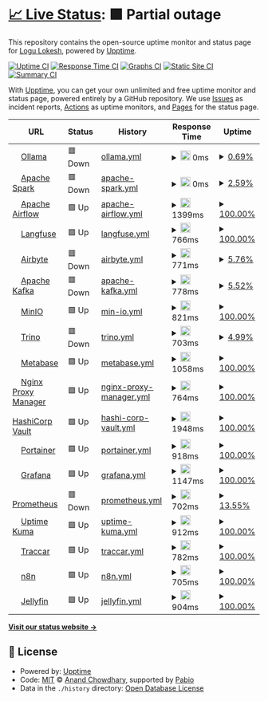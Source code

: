 # [📈 Live Status](https://status.logu.au): <!--live status--> **🟧 Partial outage**

This repository contains the open-source uptime monitor and status page for [Logu Lokesh](Logu.au), powered by [Upptime](https://github.com/upptime/upptime).

[![Uptime CI](https://github.com/Logulokesh/StatusMonitor/workflows/Uptime%20CI/badge.svg)](https://github.com/Logulokesh/StatusMonitor/actions?query=workflow%3A%22Uptime+CI%22)
[![Response Time CI](https://github.com/Logulokesh/StatusMonitor/workflows/Response%20Time%20CI/badge.svg)](https://github.com/Logulokesh/StatusMonitor/actions?query=workflow%3A%22Response+Time+CI%22)
[![Graphs CI](https://github.com/Logulokesh/StatusMonitor/workflows/Graphs%20CI/badge.svg)](https://github.com/Logulokesh/StatusMonitor/actions?query=workflow%3A%22Graphs+CI%22)
[![Static Site CI](https://github.com/Logulokesh/StatusMonitor/workflows/Static%20Site%20CI/badge.svg)](https://github.com/Logulokesh/StatusMonitor/actions?query=workflow%3A%22Static+Site+CI%22)
[![Summary CI](https://github.com/Logulokesh/StatusMonitor/workflows/Summary%20CI/badge.svg)](https://github.com/Logulokesh/StatusMonitor/actions?query=workflow%3A%22Summary+CI%22)

With [Upptime](https://upptime.js.org), you can get your own unlimited and free uptime monitor and status page, powered entirely by a GitHub repository. We use [Issues](https://github.com/Logulokesh/StatusMonitor/issues) as incident reports, [Actions](https://github.com/Logulokesh/StatusMonitor/actions) as uptime monitors, and [Pages](https://status.logu.au) for the status page.

<!--start: status pages-->
<!-- This summary is generated by Upptime (https://github.com/upptime/upptime) -->
<!-- Do not edit this manually, your changes will be overwritten -->
<!-- prettier-ignore -->
| URL | Status | History | Response Time | Uptime |
| --- | ------ | ------- | ------------- | ------ |
| <img alt="" src="https://icons.duckduckgo.com/ip3/ollama.logu.au.ico" height="13"> [Ollama](https://ollama.logu.au) | 🟥 Down | [ollama.yml](https://github.com/Logulokesh/StatusMonitor/commits/HEAD/history/ollama.yml) | <details><summary><img alt="Response time graph" src="./graphs/ollama/response-time-week.png" height="20"> 0ms</summary><br><a href="https://status.logu.au/history/ollama"><img alt="Response time 0" src="https://img.shields.io/endpoint?url=https%3A%2F%2Fraw.githubusercontent.com%2FLogulokesh%2FStatusMonitor%2FHEAD%2Fapi%2Follama%2Fresponse-time.json"></a><br><a href="https://status.logu.au/history/ollama"><img alt="24-hour response time 0" src="https://img.shields.io/endpoint?url=https%3A%2F%2Fraw.githubusercontent.com%2FLogulokesh%2FStatusMonitor%2FHEAD%2Fapi%2Follama%2Fresponse-time-day.json"></a><br><a href="https://status.logu.au/history/ollama"><img alt="7-day response time 0" src="https://img.shields.io/endpoint?url=https%3A%2F%2Fraw.githubusercontent.com%2FLogulokesh%2FStatusMonitor%2FHEAD%2Fapi%2Follama%2Fresponse-time-week.json"></a><br><a href="https://status.logu.au/history/ollama"><img alt="30-day response time 0" src="https://img.shields.io/endpoint?url=https%3A%2F%2Fraw.githubusercontent.com%2FLogulokesh%2FStatusMonitor%2FHEAD%2Fapi%2Follama%2Fresponse-time-month.json"></a><br><a href="https://status.logu.au/history/ollama"><img alt="1-year response time 0" src="https://img.shields.io/endpoint?url=https%3A%2F%2Fraw.githubusercontent.com%2FLogulokesh%2FStatusMonitor%2FHEAD%2Fapi%2Follama%2Fresponse-time-year.json"></a></details> | <details><summary><a href="https://status.logu.au/history/ollama">0.69%</a></summary><a href="https://status.logu.au/history/ollama"><img alt="All-time uptime 0.69%" src="https://img.shields.io/endpoint?url=https%3A%2F%2Fraw.githubusercontent.com%2FLogulokesh%2FStatusMonitor%2FHEAD%2Fapi%2Follama%2Fuptime.json"></a><br><a href="https://status.logu.au/history/ollama"><img alt="24-hour uptime 0.69%" src="https://img.shields.io/endpoint?url=https%3A%2F%2Fraw.githubusercontent.com%2FLogulokesh%2FStatusMonitor%2FHEAD%2Fapi%2Follama%2Fuptime-day.json"></a><br><a href="https://status.logu.au/history/ollama"><img alt="7-day uptime 0.69%" src="https://img.shields.io/endpoint?url=https%3A%2F%2Fraw.githubusercontent.com%2FLogulokesh%2FStatusMonitor%2FHEAD%2Fapi%2Follama%2Fuptime-week.json"></a><br><a href="https://status.logu.au/history/ollama"><img alt="30-day uptime 0.69%" src="https://img.shields.io/endpoint?url=https%3A%2F%2Fraw.githubusercontent.com%2FLogulokesh%2FStatusMonitor%2FHEAD%2Fapi%2Follama%2Fuptime-month.json"></a><br><a href="https://status.logu.au/history/ollama"><img alt="1-year uptime 0.69%" src="https://img.shields.io/endpoint?url=https%3A%2F%2Fraw.githubusercontent.com%2FLogulokesh%2FStatusMonitor%2FHEAD%2Fapi%2Follama%2Fuptime-year.json"></a></details>
| <img alt="" src="https://icons.duckduckgo.com/ip3/spark.logu.au.ico" height="13"> [Apache Spark](https://spark.logu.au) | 🟥 Down | [apache-spark.yml](https://github.com/Logulokesh/StatusMonitor/commits/HEAD/history/apache-spark.yml) | <details><summary><img alt="Response time graph" src="./graphs/apache-spark/response-time-week.png" height="20"> 0ms</summary><br><a href="https://status.logu.au/history/apache-spark"><img alt="Response time 0" src="https://img.shields.io/endpoint?url=https%3A%2F%2Fraw.githubusercontent.com%2FLogulokesh%2FStatusMonitor%2FHEAD%2Fapi%2Fapache-spark%2Fresponse-time.json"></a><br><a href="https://status.logu.au/history/apache-spark"><img alt="24-hour response time 0" src="https://img.shields.io/endpoint?url=https%3A%2F%2Fraw.githubusercontent.com%2FLogulokesh%2FStatusMonitor%2FHEAD%2Fapi%2Fapache-spark%2Fresponse-time-day.json"></a><br><a href="https://status.logu.au/history/apache-spark"><img alt="7-day response time 0" src="https://img.shields.io/endpoint?url=https%3A%2F%2Fraw.githubusercontent.com%2FLogulokesh%2FStatusMonitor%2FHEAD%2Fapi%2Fapache-spark%2Fresponse-time-week.json"></a><br><a href="https://status.logu.au/history/apache-spark"><img alt="30-day response time 0" src="https://img.shields.io/endpoint?url=https%3A%2F%2Fraw.githubusercontent.com%2FLogulokesh%2FStatusMonitor%2FHEAD%2Fapi%2Fapache-spark%2Fresponse-time-month.json"></a><br><a href="https://status.logu.au/history/apache-spark"><img alt="1-year response time 0" src="https://img.shields.io/endpoint?url=https%3A%2F%2Fraw.githubusercontent.com%2FLogulokesh%2FStatusMonitor%2FHEAD%2Fapi%2Fapache-spark%2Fresponse-time-year.json"></a></details> | <details><summary><a href="https://status.logu.au/history/apache-spark">2.59%</a></summary><a href="https://status.logu.au/history/apache-spark"><img alt="All-time uptime 2.59%" src="https://img.shields.io/endpoint?url=https%3A%2F%2Fraw.githubusercontent.com%2FLogulokesh%2FStatusMonitor%2FHEAD%2Fapi%2Fapache-spark%2Fuptime.json"></a><br><a href="https://status.logu.au/history/apache-spark"><img alt="24-hour uptime 2.59%" src="https://img.shields.io/endpoint?url=https%3A%2F%2Fraw.githubusercontent.com%2FLogulokesh%2FStatusMonitor%2FHEAD%2Fapi%2Fapache-spark%2Fuptime-day.json"></a><br><a href="https://status.logu.au/history/apache-spark"><img alt="7-day uptime 2.59%" src="https://img.shields.io/endpoint?url=https%3A%2F%2Fraw.githubusercontent.com%2FLogulokesh%2FStatusMonitor%2FHEAD%2Fapi%2Fapache-spark%2Fuptime-week.json"></a><br><a href="https://status.logu.au/history/apache-spark"><img alt="30-day uptime 2.59%" src="https://img.shields.io/endpoint?url=https%3A%2F%2Fraw.githubusercontent.com%2FLogulokesh%2FStatusMonitor%2FHEAD%2Fapi%2Fapache-spark%2Fuptime-month.json"></a><br><a href="https://status.logu.au/history/apache-spark"><img alt="1-year uptime 2.59%" src="https://img.shields.io/endpoint?url=https%3A%2F%2Fraw.githubusercontent.com%2FLogulokesh%2FStatusMonitor%2FHEAD%2Fapi%2Fapache-spark%2Fuptime-year.json"></a></details>
| <img alt="" src="https://icons.duckduckgo.com/ip3/airflow.logu.au.ico" height="13"> [Apache Airflow](https://airflow.logu.au) | 🟩 Up | [apache-airflow.yml](https://github.com/Logulokesh/StatusMonitor/commits/HEAD/history/apache-airflow.yml) | <details><summary><img alt="Response time graph" src="./graphs/apache-airflow/response-time-week.png" height="20"> 1399ms</summary><br><a href="https://status.logu.au/history/apache-airflow"><img alt="Response time 1399" src="https://img.shields.io/endpoint?url=https%3A%2F%2Fraw.githubusercontent.com%2FLogulokesh%2FStatusMonitor%2FHEAD%2Fapi%2Fapache-airflow%2Fresponse-time.json"></a><br><a href="https://status.logu.au/history/apache-airflow"><img alt="24-hour response time 1399" src="https://img.shields.io/endpoint?url=https%3A%2F%2Fraw.githubusercontent.com%2FLogulokesh%2FStatusMonitor%2FHEAD%2Fapi%2Fapache-airflow%2Fresponse-time-day.json"></a><br><a href="https://status.logu.au/history/apache-airflow"><img alt="7-day response time 1399" src="https://img.shields.io/endpoint?url=https%3A%2F%2Fraw.githubusercontent.com%2FLogulokesh%2FStatusMonitor%2FHEAD%2Fapi%2Fapache-airflow%2Fresponse-time-week.json"></a><br><a href="https://status.logu.au/history/apache-airflow"><img alt="30-day response time 1399" src="https://img.shields.io/endpoint?url=https%3A%2F%2Fraw.githubusercontent.com%2FLogulokesh%2FStatusMonitor%2FHEAD%2Fapi%2Fapache-airflow%2Fresponse-time-month.json"></a><br><a href="https://status.logu.au/history/apache-airflow"><img alt="1-year response time 1399" src="https://img.shields.io/endpoint?url=https%3A%2F%2Fraw.githubusercontent.com%2FLogulokesh%2FStatusMonitor%2FHEAD%2Fapi%2Fapache-airflow%2Fresponse-time-year.json"></a></details> | <details><summary><a href="https://status.logu.au/history/apache-airflow">100.00%</a></summary><a href="https://status.logu.au/history/apache-airflow"><img alt="All-time uptime 100.00%" src="https://img.shields.io/endpoint?url=https%3A%2F%2Fraw.githubusercontent.com%2FLogulokesh%2FStatusMonitor%2FHEAD%2Fapi%2Fapache-airflow%2Fuptime.json"></a><br><a href="https://status.logu.au/history/apache-airflow"><img alt="24-hour uptime 100.00%" src="https://img.shields.io/endpoint?url=https%3A%2F%2Fraw.githubusercontent.com%2FLogulokesh%2FStatusMonitor%2FHEAD%2Fapi%2Fapache-airflow%2Fuptime-day.json"></a><br><a href="https://status.logu.au/history/apache-airflow"><img alt="7-day uptime 100.00%" src="https://img.shields.io/endpoint?url=https%3A%2F%2Fraw.githubusercontent.com%2FLogulokesh%2FStatusMonitor%2FHEAD%2Fapi%2Fapache-airflow%2Fuptime-week.json"></a><br><a href="https://status.logu.au/history/apache-airflow"><img alt="30-day uptime 100.00%" src="https://img.shields.io/endpoint?url=https%3A%2F%2Fraw.githubusercontent.com%2FLogulokesh%2FStatusMonitor%2FHEAD%2Fapi%2Fapache-airflow%2Fuptime-month.json"></a><br><a href="https://status.logu.au/history/apache-airflow"><img alt="1-year uptime 100.00%" src="https://img.shields.io/endpoint?url=https%3A%2F%2Fraw.githubusercontent.com%2FLogulokesh%2FStatusMonitor%2FHEAD%2Fapi%2Fapache-airflow%2Fuptime-year.json"></a></details>
| <img alt="" src="https://icons.duckduckgo.com/ip3/langfuse.logu.au.ico" height="13"> [Langfuse](https://langfuse.logu.au) | 🟩 Up | [langfuse.yml](https://github.com/Logulokesh/StatusMonitor/commits/HEAD/history/langfuse.yml) | <details><summary><img alt="Response time graph" src="./graphs/langfuse/response-time-week.png" height="20"> 766ms</summary><br><a href="https://status.logu.au/history/langfuse"><img alt="Response time 766" src="https://img.shields.io/endpoint?url=https%3A%2F%2Fraw.githubusercontent.com%2FLogulokesh%2FStatusMonitor%2FHEAD%2Fapi%2Flangfuse%2Fresponse-time.json"></a><br><a href="https://status.logu.au/history/langfuse"><img alt="24-hour response time 766" src="https://img.shields.io/endpoint?url=https%3A%2F%2Fraw.githubusercontent.com%2FLogulokesh%2FStatusMonitor%2FHEAD%2Fapi%2Flangfuse%2Fresponse-time-day.json"></a><br><a href="https://status.logu.au/history/langfuse"><img alt="7-day response time 766" src="https://img.shields.io/endpoint?url=https%3A%2F%2Fraw.githubusercontent.com%2FLogulokesh%2FStatusMonitor%2FHEAD%2Fapi%2Flangfuse%2Fresponse-time-week.json"></a><br><a href="https://status.logu.au/history/langfuse"><img alt="30-day response time 766" src="https://img.shields.io/endpoint?url=https%3A%2F%2Fraw.githubusercontent.com%2FLogulokesh%2FStatusMonitor%2FHEAD%2Fapi%2Flangfuse%2Fresponse-time-month.json"></a><br><a href="https://status.logu.au/history/langfuse"><img alt="1-year response time 766" src="https://img.shields.io/endpoint?url=https%3A%2F%2Fraw.githubusercontent.com%2FLogulokesh%2FStatusMonitor%2FHEAD%2Fapi%2Flangfuse%2Fresponse-time-year.json"></a></details> | <details><summary><a href="https://status.logu.au/history/langfuse">100.00%</a></summary><a href="https://status.logu.au/history/langfuse"><img alt="All-time uptime 100.00%" src="https://img.shields.io/endpoint?url=https%3A%2F%2Fraw.githubusercontent.com%2FLogulokesh%2FStatusMonitor%2FHEAD%2Fapi%2Flangfuse%2Fuptime.json"></a><br><a href="https://status.logu.au/history/langfuse"><img alt="24-hour uptime 100.00%" src="https://img.shields.io/endpoint?url=https%3A%2F%2Fraw.githubusercontent.com%2FLogulokesh%2FStatusMonitor%2FHEAD%2Fapi%2Flangfuse%2Fuptime-day.json"></a><br><a href="https://status.logu.au/history/langfuse"><img alt="7-day uptime 100.00%" src="https://img.shields.io/endpoint?url=https%3A%2F%2Fraw.githubusercontent.com%2FLogulokesh%2FStatusMonitor%2FHEAD%2Fapi%2Flangfuse%2Fuptime-week.json"></a><br><a href="https://status.logu.au/history/langfuse"><img alt="30-day uptime 100.00%" src="https://img.shields.io/endpoint?url=https%3A%2F%2Fraw.githubusercontent.com%2FLogulokesh%2FStatusMonitor%2FHEAD%2Fapi%2Flangfuse%2Fuptime-month.json"></a><br><a href="https://status.logu.au/history/langfuse"><img alt="1-year uptime 100.00%" src="https://img.shields.io/endpoint?url=https%3A%2F%2Fraw.githubusercontent.com%2FLogulokesh%2FStatusMonitor%2FHEAD%2Fapi%2Flangfuse%2Fuptime-year.json"></a></details>
| <img alt="" src="https://icons.duckduckgo.com/ip3/airbyte.logu.au.ico" height="13"> [Airbyte](https://airbyte.logu.au) | 🟥 Down | [airbyte.yml](https://github.com/Logulokesh/StatusMonitor/commits/HEAD/history/airbyte.yml) | <details><summary><img alt="Response time graph" src="./graphs/airbyte/response-time-week.png" height="20"> 771ms</summary><br><a href="https://status.logu.au/history/airbyte"><img alt="Response time 771" src="https://img.shields.io/endpoint?url=https%3A%2F%2Fraw.githubusercontent.com%2FLogulokesh%2FStatusMonitor%2FHEAD%2Fapi%2Fairbyte%2Fresponse-time.json"></a><br><a href="https://status.logu.au/history/airbyte"><img alt="24-hour response time 771" src="https://img.shields.io/endpoint?url=https%3A%2F%2Fraw.githubusercontent.com%2FLogulokesh%2FStatusMonitor%2FHEAD%2Fapi%2Fairbyte%2Fresponse-time-day.json"></a><br><a href="https://status.logu.au/history/airbyte"><img alt="7-day response time 771" src="https://img.shields.io/endpoint?url=https%3A%2F%2Fraw.githubusercontent.com%2FLogulokesh%2FStatusMonitor%2FHEAD%2Fapi%2Fairbyte%2Fresponse-time-week.json"></a><br><a href="https://status.logu.au/history/airbyte"><img alt="30-day response time 771" src="https://img.shields.io/endpoint?url=https%3A%2F%2Fraw.githubusercontent.com%2FLogulokesh%2FStatusMonitor%2FHEAD%2Fapi%2Fairbyte%2Fresponse-time-month.json"></a><br><a href="https://status.logu.au/history/airbyte"><img alt="1-year response time 771" src="https://img.shields.io/endpoint?url=https%3A%2F%2Fraw.githubusercontent.com%2FLogulokesh%2FStatusMonitor%2FHEAD%2Fapi%2Fairbyte%2Fresponse-time-year.json"></a></details> | <details><summary><a href="https://status.logu.au/history/airbyte">5.76%</a></summary><a href="https://status.logu.au/history/airbyte"><img alt="All-time uptime 5.76%" src="https://img.shields.io/endpoint?url=https%3A%2F%2Fraw.githubusercontent.com%2FLogulokesh%2FStatusMonitor%2FHEAD%2Fapi%2Fairbyte%2Fuptime.json"></a><br><a href="https://status.logu.au/history/airbyte"><img alt="24-hour uptime 5.76%" src="https://img.shields.io/endpoint?url=https%3A%2F%2Fraw.githubusercontent.com%2FLogulokesh%2FStatusMonitor%2FHEAD%2Fapi%2Fairbyte%2Fuptime-day.json"></a><br><a href="https://status.logu.au/history/airbyte"><img alt="7-day uptime 5.76%" src="https://img.shields.io/endpoint?url=https%3A%2F%2Fraw.githubusercontent.com%2FLogulokesh%2FStatusMonitor%2FHEAD%2Fapi%2Fairbyte%2Fuptime-week.json"></a><br><a href="https://status.logu.au/history/airbyte"><img alt="30-day uptime 5.76%" src="https://img.shields.io/endpoint?url=https%3A%2F%2Fraw.githubusercontent.com%2FLogulokesh%2FStatusMonitor%2FHEAD%2Fapi%2Fairbyte%2Fuptime-month.json"></a><br><a href="https://status.logu.au/history/airbyte"><img alt="1-year uptime 5.76%" src="https://img.shields.io/endpoint?url=https%3A%2F%2Fraw.githubusercontent.com%2FLogulokesh%2FStatusMonitor%2FHEAD%2Fapi%2Fairbyte%2Fuptime-year.json"></a></details>
| <img alt="" src="https://icons.duckduckgo.com/ip3/kafka.logu.au.ico" height="13"> [Apache Kafka](https://kafka.logu.au) | 🟥 Down | [apache-kafka.yml](https://github.com/Logulokesh/StatusMonitor/commits/HEAD/history/apache-kafka.yml) | <details><summary><img alt="Response time graph" src="./graphs/apache-kafka/response-time-week.png" height="20"> 778ms</summary><br><a href="https://status.logu.au/history/apache-kafka"><img alt="Response time 778" src="https://img.shields.io/endpoint?url=https%3A%2F%2Fraw.githubusercontent.com%2FLogulokesh%2FStatusMonitor%2FHEAD%2Fapi%2Fapache-kafka%2Fresponse-time.json"></a><br><a href="https://status.logu.au/history/apache-kafka"><img alt="24-hour response time 778" src="https://img.shields.io/endpoint?url=https%3A%2F%2Fraw.githubusercontent.com%2FLogulokesh%2FStatusMonitor%2FHEAD%2Fapi%2Fapache-kafka%2Fresponse-time-day.json"></a><br><a href="https://status.logu.au/history/apache-kafka"><img alt="7-day response time 778" src="https://img.shields.io/endpoint?url=https%3A%2F%2Fraw.githubusercontent.com%2FLogulokesh%2FStatusMonitor%2FHEAD%2Fapi%2Fapache-kafka%2Fresponse-time-week.json"></a><br><a href="https://status.logu.au/history/apache-kafka"><img alt="30-day response time 778" src="https://img.shields.io/endpoint?url=https%3A%2F%2Fraw.githubusercontent.com%2FLogulokesh%2FStatusMonitor%2FHEAD%2Fapi%2Fapache-kafka%2Fresponse-time-month.json"></a><br><a href="https://status.logu.au/history/apache-kafka"><img alt="1-year response time 778" src="https://img.shields.io/endpoint?url=https%3A%2F%2Fraw.githubusercontent.com%2FLogulokesh%2FStatusMonitor%2FHEAD%2Fapi%2Fapache-kafka%2Fresponse-time-year.json"></a></details> | <details><summary><a href="https://status.logu.au/history/apache-kafka">5.52%</a></summary><a href="https://status.logu.au/history/apache-kafka"><img alt="All-time uptime 5.52%" src="https://img.shields.io/endpoint?url=https%3A%2F%2Fraw.githubusercontent.com%2FLogulokesh%2FStatusMonitor%2FHEAD%2Fapi%2Fapache-kafka%2Fuptime.json"></a><br><a href="https://status.logu.au/history/apache-kafka"><img alt="24-hour uptime 5.52%" src="https://img.shields.io/endpoint?url=https%3A%2F%2Fraw.githubusercontent.com%2FLogulokesh%2FStatusMonitor%2FHEAD%2Fapi%2Fapache-kafka%2Fuptime-day.json"></a><br><a href="https://status.logu.au/history/apache-kafka"><img alt="7-day uptime 5.52%" src="https://img.shields.io/endpoint?url=https%3A%2F%2Fraw.githubusercontent.com%2FLogulokesh%2FStatusMonitor%2FHEAD%2Fapi%2Fapache-kafka%2Fuptime-week.json"></a><br><a href="https://status.logu.au/history/apache-kafka"><img alt="30-day uptime 5.52%" src="https://img.shields.io/endpoint?url=https%3A%2F%2Fraw.githubusercontent.com%2FLogulokesh%2FStatusMonitor%2FHEAD%2Fapi%2Fapache-kafka%2Fuptime-month.json"></a><br><a href="https://status.logu.au/history/apache-kafka"><img alt="1-year uptime 5.52%" src="https://img.shields.io/endpoint?url=https%3A%2F%2Fraw.githubusercontent.com%2FLogulokesh%2FStatusMonitor%2FHEAD%2Fapi%2Fapache-kafka%2Fuptime-year.json"></a></details>
| <img alt="" src="https://icons.duckduckgo.com/ip3/minio.logu.au.ico" height="13"> [MinIO](https://minio.logu.au) | 🟩 Up | [min-io.yml](https://github.com/Logulokesh/StatusMonitor/commits/HEAD/history/min-io.yml) | <details><summary><img alt="Response time graph" src="./graphs/min-io/response-time-week.png" height="20"> 821ms</summary><br><a href="https://status.logu.au/history/min-io"><img alt="Response time 821" src="https://img.shields.io/endpoint?url=https%3A%2F%2Fraw.githubusercontent.com%2FLogulokesh%2FStatusMonitor%2FHEAD%2Fapi%2Fmin-io%2Fresponse-time.json"></a><br><a href="https://status.logu.au/history/min-io"><img alt="24-hour response time 821" src="https://img.shields.io/endpoint?url=https%3A%2F%2Fraw.githubusercontent.com%2FLogulokesh%2FStatusMonitor%2FHEAD%2Fapi%2Fmin-io%2Fresponse-time-day.json"></a><br><a href="https://status.logu.au/history/min-io"><img alt="7-day response time 821" src="https://img.shields.io/endpoint?url=https%3A%2F%2Fraw.githubusercontent.com%2FLogulokesh%2FStatusMonitor%2FHEAD%2Fapi%2Fmin-io%2Fresponse-time-week.json"></a><br><a href="https://status.logu.au/history/min-io"><img alt="30-day response time 821" src="https://img.shields.io/endpoint?url=https%3A%2F%2Fraw.githubusercontent.com%2FLogulokesh%2FStatusMonitor%2FHEAD%2Fapi%2Fmin-io%2Fresponse-time-month.json"></a><br><a href="https://status.logu.au/history/min-io"><img alt="1-year response time 821" src="https://img.shields.io/endpoint?url=https%3A%2F%2Fraw.githubusercontent.com%2FLogulokesh%2FStatusMonitor%2FHEAD%2Fapi%2Fmin-io%2Fresponse-time-year.json"></a></details> | <details><summary><a href="https://status.logu.au/history/min-io">100.00%</a></summary><a href="https://status.logu.au/history/min-io"><img alt="All-time uptime 100.00%" src="https://img.shields.io/endpoint?url=https%3A%2F%2Fraw.githubusercontent.com%2FLogulokesh%2FStatusMonitor%2FHEAD%2Fapi%2Fmin-io%2Fuptime.json"></a><br><a href="https://status.logu.au/history/min-io"><img alt="24-hour uptime 100.00%" src="https://img.shields.io/endpoint?url=https%3A%2F%2Fraw.githubusercontent.com%2FLogulokesh%2FStatusMonitor%2FHEAD%2Fapi%2Fmin-io%2Fuptime-day.json"></a><br><a href="https://status.logu.au/history/min-io"><img alt="7-day uptime 100.00%" src="https://img.shields.io/endpoint?url=https%3A%2F%2Fraw.githubusercontent.com%2FLogulokesh%2FStatusMonitor%2FHEAD%2Fapi%2Fmin-io%2Fuptime-week.json"></a><br><a href="https://status.logu.au/history/min-io"><img alt="30-day uptime 100.00%" src="https://img.shields.io/endpoint?url=https%3A%2F%2Fraw.githubusercontent.com%2FLogulokesh%2FStatusMonitor%2FHEAD%2Fapi%2Fmin-io%2Fuptime-month.json"></a><br><a href="https://status.logu.au/history/min-io"><img alt="1-year uptime 100.00%" src="https://img.shields.io/endpoint?url=https%3A%2F%2Fraw.githubusercontent.com%2FLogulokesh%2FStatusMonitor%2FHEAD%2Fapi%2Fmin-io%2Fuptime-year.json"></a></details>
| <img alt="" src="https://icons.duckduckgo.com/ip3/trino.logu.au.ico" height="13"> [Trino](https://trino.logu.au) | 🟥 Down | [trino.yml](https://github.com/Logulokesh/StatusMonitor/commits/HEAD/history/trino.yml) | <details><summary><img alt="Response time graph" src="./graphs/trino/response-time-week.png" height="20"> 703ms</summary><br><a href="https://status.logu.au/history/trino"><img alt="Response time 703" src="https://img.shields.io/endpoint?url=https%3A%2F%2Fraw.githubusercontent.com%2FLogulokesh%2FStatusMonitor%2FHEAD%2Fapi%2Ftrino%2Fresponse-time.json"></a><br><a href="https://status.logu.au/history/trino"><img alt="24-hour response time 703" src="https://img.shields.io/endpoint?url=https%3A%2F%2Fraw.githubusercontent.com%2FLogulokesh%2FStatusMonitor%2FHEAD%2Fapi%2Ftrino%2Fresponse-time-day.json"></a><br><a href="https://status.logu.au/history/trino"><img alt="7-day response time 703" src="https://img.shields.io/endpoint?url=https%3A%2F%2Fraw.githubusercontent.com%2FLogulokesh%2FStatusMonitor%2FHEAD%2Fapi%2Ftrino%2Fresponse-time-week.json"></a><br><a href="https://status.logu.au/history/trino"><img alt="30-day response time 703" src="https://img.shields.io/endpoint?url=https%3A%2F%2Fraw.githubusercontent.com%2FLogulokesh%2FStatusMonitor%2FHEAD%2Fapi%2Ftrino%2Fresponse-time-month.json"></a><br><a href="https://status.logu.au/history/trino"><img alt="1-year response time 703" src="https://img.shields.io/endpoint?url=https%3A%2F%2Fraw.githubusercontent.com%2FLogulokesh%2FStatusMonitor%2FHEAD%2Fapi%2Ftrino%2Fresponse-time-year.json"></a></details> | <details><summary><a href="https://status.logu.au/history/trino">4.99%</a></summary><a href="https://status.logu.au/history/trino"><img alt="All-time uptime 4.99%" src="https://img.shields.io/endpoint?url=https%3A%2F%2Fraw.githubusercontent.com%2FLogulokesh%2FStatusMonitor%2FHEAD%2Fapi%2Ftrino%2Fuptime.json"></a><br><a href="https://status.logu.au/history/trino"><img alt="24-hour uptime 4.99%" src="https://img.shields.io/endpoint?url=https%3A%2F%2Fraw.githubusercontent.com%2FLogulokesh%2FStatusMonitor%2FHEAD%2Fapi%2Ftrino%2Fuptime-day.json"></a><br><a href="https://status.logu.au/history/trino"><img alt="7-day uptime 4.99%" src="https://img.shields.io/endpoint?url=https%3A%2F%2Fraw.githubusercontent.com%2FLogulokesh%2FStatusMonitor%2FHEAD%2Fapi%2Ftrino%2Fuptime-week.json"></a><br><a href="https://status.logu.au/history/trino"><img alt="30-day uptime 4.99%" src="https://img.shields.io/endpoint?url=https%3A%2F%2Fraw.githubusercontent.com%2FLogulokesh%2FStatusMonitor%2FHEAD%2Fapi%2Ftrino%2Fuptime-month.json"></a><br><a href="https://status.logu.au/history/trino"><img alt="1-year uptime 4.99%" src="https://img.shields.io/endpoint?url=https%3A%2F%2Fraw.githubusercontent.com%2FLogulokesh%2FStatusMonitor%2FHEAD%2Fapi%2Ftrino%2Fuptime-year.json"></a></details>
| <img alt="" src="https://icons.duckduckgo.com/ip3/metabase.logu.au.ico" height="13"> [Metabase](https://metabase.logu.au) | 🟩 Up | [metabase.yml](https://github.com/Logulokesh/StatusMonitor/commits/HEAD/history/metabase.yml) | <details><summary><img alt="Response time graph" src="./graphs/metabase/response-time-week.png" height="20"> 1058ms</summary><br><a href="https://status.logu.au/history/metabase"><img alt="Response time 1058" src="https://img.shields.io/endpoint?url=https%3A%2F%2Fraw.githubusercontent.com%2FLogulokesh%2FStatusMonitor%2FHEAD%2Fapi%2Fmetabase%2Fresponse-time.json"></a><br><a href="https://status.logu.au/history/metabase"><img alt="24-hour response time 1058" src="https://img.shields.io/endpoint?url=https%3A%2F%2Fraw.githubusercontent.com%2FLogulokesh%2FStatusMonitor%2FHEAD%2Fapi%2Fmetabase%2Fresponse-time-day.json"></a><br><a href="https://status.logu.au/history/metabase"><img alt="7-day response time 1058" src="https://img.shields.io/endpoint?url=https%3A%2F%2Fraw.githubusercontent.com%2FLogulokesh%2FStatusMonitor%2FHEAD%2Fapi%2Fmetabase%2Fresponse-time-week.json"></a><br><a href="https://status.logu.au/history/metabase"><img alt="30-day response time 1058" src="https://img.shields.io/endpoint?url=https%3A%2F%2Fraw.githubusercontent.com%2FLogulokesh%2FStatusMonitor%2FHEAD%2Fapi%2Fmetabase%2Fresponse-time-month.json"></a><br><a href="https://status.logu.au/history/metabase"><img alt="1-year response time 1058" src="https://img.shields.io/endpoint?url=https%3A%2F%2Fraw.githubusercontent.com%2FLogulokesh%2FStatusMonitor%2FHEAD%2Fapi%2Fmetabase%2Fresponse-time-year.json"></a></details> | <details><summary><a href="https://status.logu.au/history/metabase">100.00%</a></summary><a href="https://status.logu.au/history/metabase"><img alt="All-time uptime 100.00%" src="https://img.shields.io/endpoint?url=https%3A%2F%2Fraw.githubusercontent.com%2FLogulokesh%2FStatusMonitor%2FHEAD%2Fapi%2Fmetabase%2Fuptime.json"></a><br><a href="https://status.logu.au/history/metabase"><img alt="24-hour uptime 100.00%" src="https://img.shields.io/endpoint?url=https%3A%2F%2Fraw.githubusercontent.com%2FLogulokesh%2FStatusMonitor%2FHEAD%2Fapi%2Fmetabase%2Fuptime-day.json"></a><br><a href="https://status.logu.au/history/metabase"><img alt="7-day uptime 100.00%" src="https://img.shields.io/endpoint?url=https%3A%2F%2Fraw.githubusercontent.com%2FLogulokesh%2FStatusMonitor%2FHEAD%2Fapi%2Fmetabase%2Fuptime-week.json"></a><br><a href="https://status.logu.au/history/metabase"><img alt="30-day uptime 100.00%" src="https://img.shields.io/endpoint?url=https%3A%2F%2Fraw.githubusercontent.com%2FLogulokesh%2FStatusMonitor%2FHEAD%2Fapi%2Fmetabase%2Fuptime-month.json"></a><br><a href="https://status.logu.au/history/metabase"><img alt="1-year uptime 100.00%" src="https://img.shields.io/endpoint?url=https%3A%2F%2Fraw.githubusercontent.com%2FLogulokesh%2FStatusMonitor%2FHEAD%2Fapi%2Fmetabase%2Fuptime-year.json"></a></details>
| <img alt="" src="https://icons.duckduckgo.com/ip3/nginx.logu.au.ico" height="13"> [Nginx Proxy Manager](https://nginx.logu.au) | 🟩 Up | [nginx-proxy-manager.yml](https://github.com/Logulokesh/StatusMonitor/commits/HEAD/history/nginx-proxy-manager.yml) | <details><summary><img alt="Response time graph" src="./graphs/nginx-proxy-manager/response-time-week.png" height="20"> 764ms</summary><br><a href="https://status.logu.au/history/nginx-proxy-manager"><img alt="Response time 764" src="https://img.shields.io/endpoint?url=https%3A%2F%2Fraw.githubusercontent.com%2FLogulokesh%2FStatusMonitor%2FHEAD%2Fapi%2Fnginx-proxy-manager%2Fresponse-time.json"></a><br><a href="https://status.logu.au/history/nginx-proxy-manager"><img alt="24-hour response time 764" src="https://img.shields.io/endpoint?url=https%3A%2F%2Fraw.githubusercontent.com%2FLogulokesh%2FStatusMonitor%2FHEAD%2Fapi%2Fnginx-proxy-manager%2Fresponse-time-day.json"></a><br><a href="https://status.logu.au/history/nginx-proxy-manager"><img alt="7-day response time 764" src="https://img.shields.io/endpoint?url=https%3A%2F%2Fraw.githubusercontent.com%2FLogulokesh%2FStatusMonitor%2FHEAD%2Fapi%2Fnginx-proxy-manager%2Fresponse-time-week.json"></a><br><a href="https://status.logu.au/history/nginx-proxy-manager"><img alt="30-day response time 764" src="https://img.shields.io/endpoint?url=https%3A%2F%2Fraw.githubusercontent.com%2FLogulokesh%2FStatusMonitor%2FHEAD%2Fapi%2Fnginx-proxy-manager%2Fresponse-time-month.json"></a><br><a href="https://status.logu.au/history/nginx-proxy-manager"><img alt="1-year response time 764" src="https://img.shields.io/endpoint?url=https%3A%2F%2Fraw.githubusercontent.com%2FLogulokesh%2FStatusMonitor%2FHEAD%2Fapi%2Fnginx-proxy-manager%2Fresponse-time-year.json"></a></details> | <details><summary><a href="https://status.logu.au/history/nginx-proxy-manager">100.00%</a></summary><a href="https://status.logu.au/history/nginx-proxy-manager"><img alt="All-time uptime 100.00%" src="https://img.shields.io/endpoint?url=https%3A%2F%2Fraw.githubusercontent.com%2FLogulokesh%2FStatusMonitor%2FHEAD%2Fapi%2Fnginx-proxy-manager%2Fuptime.json"></a><br><a href="https://status.logu.au/history/nginx-proxy-manager"><img alt="24-hour uptime 100.00%" src="https://img.shields.io/endpoint?url=https%3A%2F%2Fraw.githubusercontent.com%2FLogulokesh%2FStatusMonitor%2FHEAD%2Fapi%2Fnginx-proxy-manager%2Fuptime-day.json"></a><br><a href="https://status.logu.au/history/nginx-proxy-manager"><img alt="7-day uptime 100.00%" src="https://img.shields.io/endpoint?url=https%3A%2F%2Fraw.githubusercontent.com%2FLogulokesh%2FStatusMonitor%2FHEAD%2Fapi%2Fnginx-proxy-manager%2Fuptime-week.json"></a><br><a href="https://status.logu.au/history/nginx-proxy-manager"><img alt="30-day uptime 100.00%" src="https://img.shields.io/endpoint?url=https%3A%2F%2Fraw.githubusercontent.com%2FLogulokesh%2FStatusMonitor%2FHEAD%2Fapi%2Fnginx-proxy-manager%2Fuptime-month.json"></a><br><a href="https://status.logu.au/history/nginx-proxy-manager"><img alt="1-year uptime 100.00%" src="https://img.shields.io/endpoint?url=https%3A%2F%2Fraw.githubusercontent.com%2FLogulokesh%2FStatusMonitor%2FHEAD%2Fapi%2Fnginx-proxy-manager%2Fuptime-year.json"></a></details>
| <img alt="" src="https://icons.duckduckgo.com/ip3/vault.logu.au.ico" height="13"> [HashiCorp Vault](https://vault.logu.au) | 🟩 Up | [hashi-corp-vault.yml](https://github.com/Logulokesh/StatusMonitor/commits/HEAD/history/hashi-corp-vault.yml) | <details><summary><img alt="Response time graph" src="./graphs/hashi-corp-vault/response-time-week.png" height="20"> 1948ms</summary><br><a href="https://status.logu.au/history/hashi-corp-vault"><img alt="Response time 1948" src="https://img.shields.io/endpoint?url=https%3A%2F%2Fraw.githubusercontent.com%2FLogulokesh%2FStatusMonitor%2FHEAD%2Fapi%2Fhashi-corp-vault%2Fresponse-time.json"></a><br><a href="https://status.logu.au/history/hashi-corp-vault"><img alt="24-hour response time 1948" src="https://img.shields.io/endpoint?url=https%3A%2F%2Fraw.githubusercontent.com%2FLogulokesh%2FStatusMonitor%2FHEAD%2Fapi%2Fhashi-corp-vault%2Fresponse-time-day.json"></a><br><a href="https://status.logu.au/history/hashi-corp-vault"><img alt="7-day response time 1948" src="https://img.shields.io/endpoint?url=https%3A%2F%2Fraw.githubusercontent.com%2FLogulokesh%2FStatusMonitor%2FHEAD%2Fapi%2Fhashi-corp-vault%2Fresponse-time-week.json"></a><br><a href="https://status.logu.au/history/hashi-corp-vault"><img alt="30-day response time 1948" src="https://img.shields.io/endpoint?url=https%3A%2F%2Fraw.githubusercontent.com%2FLogulokesh%2FStatusMonitor%2FHEAD%2Fapi%2Fhashi-corp-vault%2Fresponse-time-month.json"></a><br><a href="https://status.logu.au/history/hashi-corp-vault"><img alt="1-year response time 1948" src="https://img.shields.io/endpoint?url=https%3A%2F%2Fraw.githubusercontent.com%2FLogulokesh%2FStatusMonitor%2FHEAD%2Fapi%2Fhashi-corp-vault%2Fresponse-time-year.json"></a></details> | <details><summary><a href="https://status.logu.au/history/hashi-corp-vault">100.00%</a></summary><a href="https://status.logu.au/history/hashi-corp-vault"><img alt="All-time uptime 100.00%" src="https://img.shields.io/endpoint?url=https%3A%2F%2Fraw.githubusercontent.com%2FLogulokesh%2FStatusMonitor%2FHEAD%2Fapi%2Fhashi-corp-vault%2Fuptime.json"></a><br><a href="https://status.logu.au/history/hashi-corp-vault"><img alt="24-hour uptime 100.00%" src="https://img.shields.io/endpoint?url=https%3A%2F%2Fraw.githubusercontent.com%2FLogulokesh%2FStatusMonitor%2FHEAD%2Fapi%2Fhashi-corp-vault%2Fuptime-day.json"></a><br><a href="https://status.logu.au/history/hashi-corp-vault"><img alt="7-day uptime 100.00%" src="https://img.shields.io/endpoint?url=https%3A%2F%2Fraw.githubusercontent.com%2FLogulokesh%2FStatusMonitor%2FHEAD%2Fapi%2Fhashi-corp-vault%2Fuptime-week.json"></a><br><a href="https://status.logu.au/history/hashi-corp-vault"><img alt="30-day uptime 100.00%" src="https://img.shields.io/endpoint?url=https%3A%2F%2Fraw.githubusercontent.com%2FLogulokesh%2FStatusMonitor%2FHEAD%2Fapi%2Fhashi-corp-vault%2Fuptime-month.json"></a><br><a href="https://status.logu.au/history/hashi-corp-vault"><img alt="1-year uptime 100.00%" src="https://img.shields.io/endpoint?url=https%3A%2F%2Fraw.githubusercontent.com%2FLogulokesh%2FStatusMonitor%2FHEAD%2Fapi%2Fhashi-corp-vault%2Fuptime-year.json"></a></details>
| <img alt="" src="https://icons.duckduckgo.com/ip3/portainer.logu.au.ico" height="13"> [Portainer](https://portainer.logu.au) | 🟩 Up | [portainer.yml](https://github.com/Logulokesh/StatusMonitor/commits/HEAD/history/portainer.yml) | <details><summary><img alt="Response time graph" src="./graphs/portainer/response-time-week.png" height="20"> 918ms</summary><br><a href="https://status.logu.au/history/portainer"><img alt="Response time 918" src="https://img.shields.io/endpoint?url=https%3A%2F%2Fraw.githubusercontent.com%2FLogulokesh%2FStatusMonitor%2FHEAD%2Fapi%2Fportainer%2Fresponse-time.json"></a><br><a href="https://status.logu.au/history/portainer"><img alt="24-hour response time 918" src="https://img.shields.io/endpoint?url=https%3A%2F%2Fraw.githubusercontent.com%2FLogulokesh%2FStatusMonitor%2FHEAD%2Fapi%2Fportainer%2Fresponse-time-day.json"></a><br><a href="https://status.logu.au/history/portainer"><img alt="7-day response time 918" src="https://img.shields.io/endpoint?url=https%3A%2F%2Fraw.githubusercontent.com%2FLogulokesh%2FStatusMonitor%2FHEAD%2Fapi%2Fportainer%2Fresponse-time-week.json"></a><br><a href="https://status.logu.au/history/portainer"><img alt="30-day response time 918" src="https://img.shields.io/endpoint?url=https%3A%2F%2Fraw.githubusercontent.com%2FLogulokesh%2FStatusMonitor%2FHEAD%2Fapi%2Fportainer%2Fresponse-time-month.json"></a><br><a href="https://status.logu.au/history/portainer"><img alt="1-year response time 918" src="https://img.shields.io/endpoint?url=https%3A%2F%2Fraw.githubusercontent.com%2FLogulokesh%2FStatusMonitor%2FHEAD%2Fapi%2Fportainer%2Fresponse-time-year.json"></a></details> | <details><summary><a href="https://status.logu.au/history/portainer">100.00%</a></summary><a href="https://status.logu.au/history/portainer"><img alt="All-time uptime 100.00%" src="https://img.shields.io/endpoint?url=https%3A%2F%2Fraw.githubusercontent.com%2FLogulokesh%2FStatusMonitor%2FHEAD%2Fapi%2Fportainer%2Fuptime.json"></a><br><a href="https://status.logu.au/history/portainer"><img alt="24-hour uptime 100.00%" src="https://img.shields.io/endpoint?url=https%3A%2F%2Fraw.githubusercontent.com%2FLogulokesh%2FStatusMonitor%2FHEAD%2Fapi%2Fportainer%2Fuptime-day.json"></a><br><a href="https://status.logu.au/history/portainer"><img alt="7-day uptime 100.00%" src="https://img.shields.io/endpoint?url=https%3A%2F%2Fraw.githubusercontent.com%2FLogulokesh%2FStatusMonitor%2FHEAD%2Fapi%2Fportainer%2Fuptime-week.json"></a><br><a href="https://status.logu.au/history/portainer"><img alt="30-day uptime 100.00%" src="https://img.shields.io/endpoint?url=https%3A%2F%2Fraw.githubusercontent.com%2FLogulokesh%2FStatusMonitor%2FHEAD%2Fapi%2Fportainer%2Fuptime-month.json"></a><br><a href="https://status.logu.au/history/portainer"><img alt="1-year uptime 100.00%" src="https://img.shields.io/endpoint?url=https%3A%2F%2Fraw.githubusercontent.com%2FLogulokesh%2FStatusMonitor%2FHEAD%2Fapi%2Fportainer%2Fuptime-year.json"></a></details>
| <img alt="" src="https://icons.duckduckgo.com/ip3/grafana.logu.au.ico" height="13"> [Grafana](https://grafana.logu.au) | 🟩 Up | [grafana.yml](https://github.com/Logulokesh/StatusMonitor/commits/HEAD/history/grafana.yml) | <details><summary><img alt="Response time graph" src="./graphs/grafana/response-time-week.png" height="20"> 1147ms</summary><br><a href="https://status.logu.au/history/grafana"><img alt="Response time 1147" src="https://img.shields.io/endpoint?url=https%3A%2F%2Fraw.githubusercontent.com%2FLogulokesh%2FStatusMonitor%2FHEAD%2Fapi%2Fgrafana%2Fresponse-time.json"></a><br><a href="https://status.logu.au/history/grafana"><img alt="24-hour response time 1147" src="https://img.shields.io/endpoint?url=https%3A%2F%2Fraw.githubusercontent.com%2FLogulokesh%2FStatusMonitor%2FHEAD%2Fapi%2Fgrafana%2Fresponse-time-day.json"></a><br><a href="https://status.logu.au/history/grafana"><img alt="7-day response time 1147" src="https://img.shields.io/endpoint?url=https%3A%2F%2Fraw.githubusercontent.com%2FLogulokesh%2FStatusMonitor%2FHEAD%2Fapi%2Fgrafana%2Fresponse-time-week.json"></a><br><a href="https://status.logu.au/history/grafana"><img alt="30-day response time 1147" src="https://img.shields.io/endpoint?url=https%3A%2F%2Fraw.githubusercontent.com%2FLogulokesh%2FStatusMonitor%2FHEAD%2Fapi%2Fgrafana%2Fresponse-time-month.json"></a><br><a href="https://status.logu.au/history/grafana"><img alt="1-year response time 1147" src="https://img.shields.io/endpoint?url=https%3A%2F%2Fraw.githubusercontent.com%2FLogulokesh%2FStatusMonitor%2FHEAD%2Fapi%2Fgrafana%2Fresponse-time-year.json"></a></details> | <details><summary><a href="https://status.logu.au/history/grafana">100.00%</a></summary><a href="https://status.logu.au/history/grafana"><img alt="All-time uptime 100.00%" src="https://img.shields.io/endpoint?url=https%3A%2F%2Fraw.githubusercontent.com%2FLogulokesh%2FStatusMonitor%2FHEAD%2Fapi%2Fgrafana%2Fuptime.json"></a><br><a href="https://status.logu.au/history/grafana"><img alt="24-hour uptime 100.00%" src="https://img.shields.io/endpoint?url=https%3A%2F%2Fraw.githubusercontent.com%2FLogulokesh%2FStatusMonitor%2FHEAD%2Fapi%2Fgrafana%2Fuptime-day.json"></a><br><a href="https://status.logu.au/history/grafana"><img alt="7-day uptime 100.00%" src="https://img.shields.io/endpoint?url=https%3A%2F%2Fraw.githubusercontent.com%2FLogulokesh%2FStatusMonitor%2FHEAD%2Fapi%2Fgrafana%2Fuptime-week.json"></a><br><a href="https://status.logu.au/history/grafana"><img alt="30-day uptime 100.00%" src="https://img.shields.io/endpoint?url=https%3A%2F%2Fraw.githubusercontent.com%2FLogulokesh%2FStatusMonitor%2FHEAD%2Fapi%2Fgrafana%2Fuptime-month.json"></a><br><a href="https://status.logu.au/history/grafana"><img alt="1-year uptime 100.00%" src="https://img.shields.io/endpoint?url=https%3A%2F%2Fraw.githubusercontent.com%2FLogulokesh%2FStatusMonitor%2FHEAD%2Fapi%2Fgrafana%2Fuptime-year.json"></a></details>
| <img alt="" src="https://icons.duckduckgo.com/ip3/prometheus.logu.au.ico" height="13"> [Prometheus](https://prometheus.logu.au) | 🟥 Down | [prometheus.yml](https://github.com/Logulokesh/StatusMonitor/commits/HEAD/history/prometheus.yml) | <details><summary><img alt="Response time graph" src="./graphs/prometheus/response-time-week.png" height="20"> 702ms</summary><br><a href="https://status.logu.au/history/prometheus"><img alt="Response time 702" src="https://img.shields.io/endpoint?url=https%3A%2F%2Fraw.githubusercontent.com%2FLogulokesh%2FStatusMonitor%2FHEAD%2Fapi%2Fprometheus%2Fresponse-time.json"></a><br><a href="https://status.logu.au/history/prometheus"><img alt="24-hour response time 702" src="https://img.shields.io/endpoint?url=https%3A%2F%2Fraw.githubusercontent.com%2FLogulokesh%2FStatusMonitor%2FHEAD%2Fapi%2Fprometheus%2Fresponse-time-day.json"></a><br><a href="https://status.logu.au/history/prometheus"><img alt="7-day response time 702" src="https://img.shields.io/endpoint?url=https%3A%2F%2Fraw.githubusercontent.com%2FLogulokesh%2FStatusMonitor%2FHEAD%2Fapi%2Fprometheus%2Fresponse-time-week.json"></a><br><a href="https://status.logu.au/history/prometheus"><img alt="30-day response time 702" src="https://img.shields.io/endpoint?url=https%3A%2F%2Fraw.githubusercontent.com%2FLogulokesh%2FStatusMonitor%2FHEAD%2Fapi%2Fprometheus%2Fresponse-time-month.json"></a><br><a href="https://status.logu.au/history/prometheus"><img alt="1-year response time 702" src="https://img.shields.io/endpoint?url=https%3A%2F%2Fraw.githubusercontent.com%2FLogulokesh%2FStatusMonitor%2FHEAD%2Fapi%2Fprometheus%2Fresponse-time-year.json"></a></details> | <details><summary><a href="https://status.logu.au/history/prometheus">13.55%</a></summary><a href="https://status.logu.au/history/prometheus"><img alt="All-time uptime 13.55%" src="https://img.shields.io/endpoint?url=https%3A%2F%2Fraw.githubusercontent.com%2FLogulokesh%2FStatusMonitor%2FHEAD%2Fapi%2Fprometheus%2Fuptime.json"></a><br><a href="https://status.logu.au/history/prometheus"><img alt="24-hour uptime 13.55%" src="https://img.shields.io/endpoint?url=https%3A%2F%2Fraw.githubusercontent.com%2FLogulokesh%2FStatusMonitor%2FHEAD%2Fapi%2Fprometheus%2Fuptime-day.json"></a><br><a href="https://status.logu.au/history/prometheus"><img alt="7-day uptime 13.55%" src="https://img.shields.io/endpoint?url=https%3A%2F%2Fraw.githubusercontent.com%2FLogulokesh%2FStatusMonitor%2FHEAD%2Fapi%2Fprometheus%2Fuptime-week.json"></a><br><a href="https://status.logu.au/history/prometheus"><img alt="30-day uptime 13.55%" src="https://img.shields.io/endpoint?url=https%3A%2F%2Fraw.githubusercontent.com%2FLogulokesh%2FStatusMonitor%2FHEAD%2Fapi%2Fprometheus%2Fuptime-month.json"></a><br><a href="https://status.logu.au/history/prometheus"><img alt="1-year uptime 13.55%" src="https://img.shields.io/endpoint?url=https%3A%2F%2Fraw.githubusercontent.com%2FLogulokesh%2FStatusMonitor%2FHEAD%2Fapi%2Fprometheus%2Fuptime-year.json"></a></details>
| <img alt="" src="https://icons.duckduckgo.com/ip3/uptimekuma.logu.au.ico" height="13"> [Uptime Kuma](https://uptimekuma.logu.au) | 🟩 Up | [uptime-kuma.yml](https://github.com/Logulokesh/StatusMonitor/commits/HEAD/history/uptime-kuma.yml) | <details><summary><img alt="Response time graph" src="./graphs/uptime-kuma/response-time-week.png" height="20"> 912ms</summary><br><a href="https://status.logu.au/history/uptime-kuma"><img alt="Response time 912" src="https://img.shields.io/endpoint?url=https%3A%2F%2Fraw.githubusercontent.com%2FLogulokesh%2FStatusMonitor%2FHEAD%2Fapi%2Fuptime-kuma%2Fresponse-time.json"></a><br><a href="https://status.logu.au/history/uptime-kuma"><img alt="24-hour response time 912" src="https://img.shields.io/endpoint?url=https%3A%2F%2Fraw.githubusercontent.com%2FLogulokesh%2FStatusMonitor%2FHEAD%2Fapi%2Fuptime-kuma%2Fresponse-time-day.json"></a><br><a href="https://status.logu.au/history/uptime-kuma"><img alt="7-day response time 912" src="https://img.shields.io/endpoint?url=https%3A%2F%2Fraw.githubusercontent.com%2FLogulokesh%2FStatusMonitor%2FHEAD%2Fapi%2Fuptime-kuma%2Fresponse-time-week.json"></a><br><a href="https://status.logu.au/history/uptime-kuma"><img alt="30-day response time 912" src="https://img.shields.io/endpoint?url=https%3A%2F%2Fraw.githubusercontent.com%2FLogulokesh%2FStatusMonitor%2FHEAD%2Fapi%2Fuptime-kuma%2Fresponse-time-month.json"></a><br><a href="https://status.logu.au/history/uptime-kuma"><img alt="1-year response time 912" src="https://img.shields.io/endpoint?url=https%3A%2F%2Fraw.githubusercontent.com%2FLogulokesh%2FStatusMonitor%2FHEAD%2Fapi%2Fuptime-kuma%2Fresponse-time-year.json"></a></details> | <details><summary><a href="https://status.logu.au/history/uptime-kuma">100.00%</a></summary><a href="https://status.logu.au/history/uptime-kuma"><img alt="All-time uptime 100.00%" src="https://img.shields.io/endpoint?url=https%3A%2F%2Fraw.githubusercontent.com%2FLogulokesh%2FStatusMonitor%2FHEAD%2Fapi%2Fuptime-kuma%2Fuptime.json"></a><br><a href="https://status.logu.au/history/uptime-kuma"><img alt="24-hour uptime 100.00%" src="https://img.shields.io/endpoint?url=https%3A%2F%2Fraw.githubusercontent.com%2FLogulokesh%2FStatusMonitor%2FHEAD%2Fapi%2Fuptime-kuma%2Fuptime-day.json"></a><br><a href="https://status.logu.au/history/uptime-kuma"><img alt="7-day uptime 100.00%" src="https://img.shields.io/endpoint?url=https%3A%2F%2Fraw.githubusercontent.com%2FLogulokesh%2FStatusMonitor%2FHEAD%2Fapi%2Fuptime-kuma%2Fuptime-week.json"></a><br><a href="https://status.logu.au/history/uptime-kuma"><img alt="30-day uptime 100.00%" src="https://img.shields.io/endpoint?url=https%3A%2F%2Fraw.githubusercontent.com%2FLogulokesh%2FStatusMonitor%2FHEAD%2Fapi%2Fuptime-kuma%2Fuptime-month.json"></a><br><a href="https://status.logu.au/history/uptime-kuma"><img alt="1-year uptime 100.00%" src="https://img.shields.io/endpoint?url=https%3A%2F%2Fraw.githubusercontent.com%2FLogulokesh%2FStatusMonitor%2FHEAD%2Fapi%2Fuptime-kuma%2Fuptime-year.json"></a></details>
| <img alt="" src="https://icons.duckduckgo.com/ip3/traccar.logu.au.ico" height="13"> [Traccar](https://traccar.logu.au) | 🟩 Up | [traccar.yml](https://github.com/Logulokesh/StatusMonitor/commits/HEAD/history/traccar.yml) | <details><summary><img alt="Response time graph" src="./graphs/traccar/response-time-week.png" height="20"> 782ms</summary><br><a href="https://status.logu.au/history/traccar"><img alt="Response time 782" src="https://img.shields.io/endpoint?url=https%3A%2F%2Fraw.githubusercontent.com%2FLogulokesh%2FStatusMonitor%2FHEAD%2Fapi%2Ftraccar%2Fresponse-time.json"></a><br><a href="https://status.logu.au/history/traccar"><img alt="24-hour response time 782" src="https://img.shields.io/endpoint?url=https%3A%2F%2Fraw.githubusercontent.com%2FLogulokesh%2FStatusMonitor%2FHEAD%2Fapi%2Ftraccar%2Fresponse-time-day.json"></a><br><a href="https://status.logu.au/history/traccar"><img alt="7-day response time 782" src="https://img.shields.io/endpoint?url=https%3A%2F%2Fraw.githubusercontent.com%2FLogulokesh%2FStatusMonitor%2FHEAD%2Fapi%2Ftraccar%2Fresponse-time-week.json"></a><br><a href="https://status.logu.au/history/traccar"><img alt="30-day response time 782" src="https://img.shields.io/endpoint?url=https%3A%2F%2Fraw.githubusercontent.com%2FLogulokesh%2FStatusMonitor%2FHEAD%2Fapi%2Ftraccar%2Fresponse-time-month.json"></a><br><a href="https://status.logu.au/history/traccar"><img alt="1-year response time 782" src="https://img.shields.io/endpoint?url=https%3A%2F%2Fraw.githubusercontent.com%2FLogulokesh%2FStatusMonitor%2FHEAD%2Fapi%2Ftraccar%2Fresponse-time-year.json"></a></details> | <details><summary><a href="https://status.logu.au/history/traccar">100.00%</a></summary><a href="https://status.logu.au/history/traccar"><img alt="All-time uptime 100.00%" src="https://img.shields.io/endpoint?url=https%3A%2F%2Fraw.githubusercontent.com%2FLogulokesh%2FStatusMonitor%2FHEAD%2Fapi%2Ftraccar%2Fuptime.json"></a><br><a href="https://status.logu.au/history/traccar"><img alt="24-hour uptime 100.00%" src="https://img.shields.io/endpoint?url=https%3A%2F%2Fraw.githubusercontent.com%2FLogulokesh%2FStatusMonitor%2FHEAD%2Fapi%2Ftraccar%2Fuptime-day.json"></a><br><a href="https://status.logu.au/history/traccar"><img alt="7-day uptime 100.00%" src="https://img.shields.io/endpoint?url=https%3A%2F%2Fraw.githubusercontent.com%2FLogulokesh%2FStatusMonitor%2FHEAD%2Fapi%2Ftraccar%2Fuptime-week.json"></a><br><a href="https://status.logu.au/history/traccar"><img alt="30-day uptime 100.00%" src="https://img.shields.io/endpoint?url=https%3A%2F%2Fraw.githubusercontent.com%2FLogulokesh%2FStatusMonitor%2FHEAD%2Fapi%2Ftraccar%2Fuptime-month.json"></a><br><a href="https://status.logu.au/history/traccar"><img alt="1-year uptime 100.00%" src="https://img.shields.io/endpoint?url=https%3A%2F%2Fraw.githubusercontent.com%2FLogulokesh%2FStatusMonitor%2FHEAD%2Fapi%2Ftraccar%2Fuptime-year.json"></a></details>
| <img alt="" src="https://icons.duckduckgo.com/ip3/n8n.logu.au.ico" height="13"> [n8n](https://n8n.logu.au) | 🟩 Up | [n8n.yml](https://github.com/Logulokesh/StatusMonitor/commits/HEAD/history/n8n.yml) | <details><summary><img alt="Response time graph" src="./graphs/n8n/response-time-week.png" height="20"> 705ms</summary><br><a href="https://status.logu.au/history/n8n"><img alt="Response time 705" src="https://img.shields.io/endpoint?url=https%3A%2F%2Fraw.githubusercontent.com%2FLogulokesh%2FStatusMonitor%2FHEAD%2Fapi%2Fn8n%2Fresponse-time.json"></a><br><a href="https://status.logu.au/history/n8n"><img alt="24-hour response time 705" src="https://img.shields.io/endpoint?url=https%3A%2F%2Fraw.githubusercontent.com%2FLogulokesh%2FStatusMonitor%2FHEAD%2Fapi%2Fn8n%2Fresponse-time-day.json"></a><br><a href="https://status.logu.au/history/n8n"><img alt="7-day response time 705" src="https://img.shields.io/endpoint?url=https%3A%2F%2Fraw.githubusercontent.com%2FLogulokesh%2FStatusMonitor%2FHEAD%2Fapi%2Fn8n%2Fresponse-time-week.json"></a><br><a href="https://status.logu.au/history/n8n"><img alt="30-day response time 705" src="https://img.shields.io/endpoint?url=https%3A%2F%2Fraw.githubusercontent.com%2FLogulokesh%2FStatusMonitor%2FHEAD%2Fapi%2Fn8n%2Fresponse-time-month.json"></a><br><a href="https://status.logu.au/history/n8n"><img alt="1-year response time 705" src="https://img.shields.io/endpoint?url=https%3A%2F%2Fraw.githubusercontent.com%2FLogulokesh%2FStatusMonitor%2FHEAD%2Fapi%2Fn8n%2Fresponse-time-year.json"></a></details> | <details><summary><a href="https://status.logu.au/history/n8n">100.00%</a></summary><a href="https://status.logu.au/history/n8n"><img alt="All-time uptime 100.00%" src="https://img.shields.io/endpoint?url=https%3A%2F%2Fraw.githubusercontent.com%2FLogulokesh%2FStatusMonitor%2FHEAD%2Fapi%2Fn8n%2Fuptime.json"></a><br><a href="https://status.logu.au/history/n8n"><img alt="24-hour uptime 100.00%" src="https://img.shields.io/endpoint?url=https%3A%2F%2Fraw.githubusercontent.com%2FLogulokesh%2FStatusMonitor%2FHEAD%2Fapi%2Fn8n%2Fuptime-day.json"></a><br><a href="https://status.logu.au/history/n8n"><img alt="7-day uptime 100.00%" src="https://img.shields.io/endpoint?url=https%3A%2F%2Fraw.githubusercontent.com%2FLogulokesh%2FStatusMonitor%2FHEAD%2Fapi%2Fn8n%2Fuptime-week.json"></a><br><a href="https://status.logu.au/history/n8n"><img alt="30-day uptime 100.00%" src="https://img.shields.io/endpoint?url=https%3A%2F%2Fraw.githubusercontent.com%2FLogulokesh%2FStatusMonitor%2FHEAD%2Fapi%2Fn8n%2Fuptime-month.json"></a><br><a href="https://status.logu.au/history/n8n"><img alt="1-year uptime 100.00%" src="https://img.shields.io/endpoint?url=https%3A%2F%2Fraw.githubusercontent.com%2FLogulokesh%2FStatusMonitor%2FHEAD%2Fapi%2Fn8n%2Fuptime-year.json"></a></details>
| <img alt="" src="https://icons.duckduckgo.com/ip3/music.logu.au.ico" height="13"> [Jellyfin](https://music.logu.au) | 🟩 Up | [jellyfin.yml](https://github.com/Logulokesh/StatusMonitor/commits/HEAD/history/jellyfin.yml) | <details><summary><img alt="Response time graph" src="./graphs/jellyfin/response-time-week.png" height="20"> 904ms</summary><br><a href="https://status.logu.au/history/jellyfin"><img alt="Response time 904" src="https://img.shields.io/endpoint?url=https%3A%2F%2Fraw.githubusercontent.com%2FLogulokesh%2FStatusMonitor%2FHEAD%2Fapi%2Fjellyfin%2Fresponse-time.json"></a><br><a href="https://status.logu.au/history/jellyfin"><img alt="24-hour response time 904" src="https://img.shields.io/endpoint?url=https%3A%2F%2Fraw.githubusercontent.com%2FLogulokesh%2FStatusMonitor%2FHEAD%2Fapi%2Fjellyfin%2Fresponse-time-day.json"></a><br><a href="https://status.logu.au/history/jellyfin"><img alt="7-day response time 904" src="https://img.shields.io/endpoint?url=https%3A%2F%2Fraw.githubusercontent.com%2FLogulokesh%2FStatusMonitor%2FHEAD%2Fapi%2Fjellyfin%2Fresponse-time-week.json"></a><br><a href="https://status.logu.au/history/jellyfin"><img alt="30-day response time 904" src="https://img.shields.io/endpoint?url=https%3A%2F%2Fraw.githubusercontent.com%2FLogulokesh%2FStatusMonitor%2FHEAD%2Fapi%2Fjellyfin%2Fresponse-time-month.json"></a><br><a href="https://status.logu.au/history/jellyfin"><img alt="1-year response time 904" src="https://img.shields.io/endpoint?url=https%3A%2F%2Fraw.githubusercontent.com%2FLogulokesh%2FStatusMonitor%2FHEAD%2Fapi%2Fjellyfin%2Fresponse-time-year.json"></a></details> | <details><summary><a href="https://status.logu.au/history/jellyfin">100.00%</a></summary><a href="https://status.logu.au/history/jellyfin"><img alt="All-time uptime 100.00%" src="https://img.shields.io/endpoint?url=https%3A%2F%2Fraw.githubusercontent.com%2FLogulokesh%2FStatusMonitor%2FHEAD%2Fapi%2Fjellyfin%2Fuptime.json"></a><br><a href="https://status.logu.au/history/jellyfin"><img alt="24-hour uptime 100.00%" src="https://img.shields.io/endpoint?url=https%3A%2F%2Fraw.githubusercontent.com%2FLogulokesh%2FStatusMonitor%2FHEAD%2Fapi%2Fjellyfin%2Fuptime-day.json"></a><br><a href="https://status.logu.au/history/jellyfin"><img alt="7-day uptime 100.00%" src="https://img.shields.io/endpoint?url=https%3A%2F%2Fraw.githubusercontent.com%2FLogulokesh%2FStatusMonitor%2FHEAD%2Fapi%2Fjellyfin%2Fuptime-week.json"></a><br><a href="https://status.logu.au/history/jellyfin"><img alt="30-day uptime 100.00%" src="https://img.shields.io/endpoint?url=https%3A%2F%2Fraw.githubusercontent.com%2FLogulokesh%2FStatusMonitor%2FHEAD%2Fapi%2Fjellyfin%2Fuptime-month.json"></a><br><a href="https://status.logu.au/history/jellyfin"><img alt="1-year uptime 100.00%" src="https://img.shields.io/endpoint?url=https%3A%2F%2Fraw.githubusercontent.com%2FLogulokesh%2FStatusMonitor%2FHEAD%2Fapi%2Fjellyfin%2Fuptime-year.json"></a></details>

<!--end: status pages-->

[**Visit our status website →**](https://status.logu.au)

## 📄 License

- Powered by: [Upptime](https://github.com/upptime/upptime)
- Code: [MIT](./LICENSE) © [Anand Chowdhary](https://anandchowdhary.com), supported by [Pabio](https://pabio.com)
- Data in the `./history` directory: [Open Database License](https://opendatacommons.org/licenses/odbl/1-0/)
